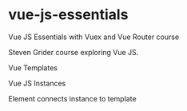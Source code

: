 # vue-js-essentials

Vue JS Essentials with Vuex and Vue Router course

Steven Grider course exploring Vue JS.

Vue Templates

Vue JS Instances

Element connects instance to template
